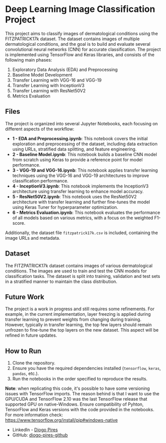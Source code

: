 # Deep Learning Image Classification Project

This project aims to classify images of dermatological conditions using the FITZPATRICK17k dataset. The dataset contains images of multiple dermatological conditions, and the goal is to build and evaluate several convolutional neural networks (CNN) for accurate classification. The project is implemented using TensorFlow and Keras libraries, and consists of the following main phases:

1. Exploratory Data Analysis (EDA) and Preprocessing
2. Baseline Model Development
3. Transfer Learning with VGG-16 and VGG-19
4. Transfer Learning with InceptionV3
5. Transfer Learning with ResNet50V2
6. Metrics Evaluation

## Files

The project is organized into several Jupyter Notebooks, each focusing on different aspects of the workflow:

- **1 - EDA and Preprocessing.ipynb**: This notebook covers the initial exploration and preprocessing of the dataset, including data extraction using URLs, stratified data splitting, and feature engineering.
- **2 - Baseline Model.ipynb**: This notebook builds a baseline CNN model from scratch using Keras to provide a reference point for model performance.
- **3 - VGG-19 and VGG-16.ipynb**: This notebook applies transfer learning techniques using the VGG-16 and VGG-19 architectures to improve classification performance.
- **4 - InceptionV3.ipynb**: This notebook implements the InceptionV3 architecture using transfer learning to enhance model accuracy.
- **5 - ResNet50V2.ipynb**: This notebook uses the ResNet50V2 architecture with transfer learning and further fine-tunes the model using Keras Tuner for hyperparameter optimization.
- **6 - Metrics Evaluation.ipynb**: This notebook evaluates the performance of all models based on various metrics, with a focus on the weighted F1-score.

Additionally, the dataset file `fitzpatrick17k.csv` is included, containing the image URLs and metadata.

## Dataset

The FITZPATRICK17k dataset contains images of various dermatological conditions. The images are used to train and test the CNN models for classification tasks. The dataset is split into training, validation and test sets in a stratified manner to maintain the class distribution.


## Future Work

The project is a work in progress and still requires some refinements. For example, in the current implementation, layer freezing is applied during transfer learning to prevent weights from changing during training. However, typically in transfer learning, the top few layers should remain unfrozen to fine-tune the top layers on the new dataset. This aspect will be refined in future updates.

## How to Run

1. Clone the repository.
2. Ensure you have the required dependencies installed (`tensorflow`, `keras`, `pandas`, etc.).
3. Run the notebooks in the order specified to reproduce the results.

**Note**: when replicating this code, it's possible to have some versioning issues with TensorFlow imports. The reason behind is that I want to use the GPU/CUDA and TensorFlow 2.10 was the last TensorFlow release that supported GPU on native-Windows. Ensure compatibility of Pyhton, TensorFlow and Keras versions with the code provided in the notebooks. For more information check: https://www.tensorflow.org/install/pip#windows-native


- LinkedIn - [Diogo Pires](https://www.linkedin.com/in/diogo-f-m-pires)
- GitHub: [diogo-pires-github](https://github.com/diogo-pires-github)